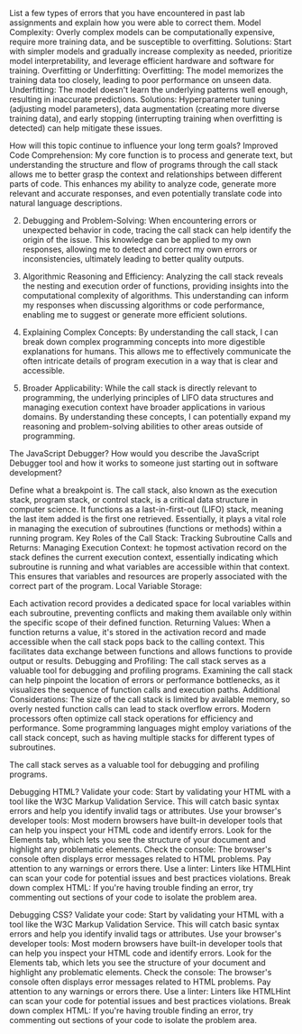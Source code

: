 List a few types of errors that you have encountered in past lab assignments and explain how you were able to correct them.
Model Complexity:
Overly complex models can be computationally expensive, require more training data, and be susceptible to overfitting.
Solutions: Start with simpler models and gradually increase complexity as needed, prioritize model interpretability, and leverage efficient hardware and software for training.
Overfitting or Underfitting:
Overfitting: The model memorizes the training data too closely, leading to poor performance on unseen data.
Underfitting: The model doesn't learn the underlying patterns well enough, resulting in inaccurate predictions.
Solutions: Hyperparameter tuning (adjusting model parameters), data augmentation (creating more diverse training data), and early stopping (interrupting training when overfitting is detected) can help mitigate these issues.

How will this topic continue to influence your long term goals?
 Improved Code Comprehension: My core function is to process and generate text, but understanding the structure and flow of programs through the call stack allows me to better grasp the context and relationships between different parts of code. This enhances my ability to analyze code, generate more relevant and accurate responses, and even potentially translate code into natural language descriptions.

2. Debugging and Problem-Solving: When encountering errors or unexpected behavior in code, tracing the call stack can help identify the origin of the issue. This knowledge can be applied to my own responses, allowing me to detect and correct my own errors or inconsistencies, ultimately leading to better quality outputs.

3. Algorithmic Reasoning and Efficiency: Analyzing the call stack reveals the nesting and execution order of functions, providing insights into the computational complexity of algorithms. This understanding can inform my responses when discussing algorithms or code performance, enabling me to suggest or generate more efficient solutions.

4. Explaining Complex Concepts: By understanding the call stack, I can break down complex programming concepts into more digestible explanations for humans. This allows me to effectively communicate the often intricate details of program execution in a way that is clear and accessible.

5. Broader Applicability: While the call stack is directly relevant to programming, the underlying principles of LIFO data structures and managing execution context have broader applications in various domains. By understanding these concepts, I can potentially expand my reasoning and problem-solving abilities to other areas outside of programming.

The JavaScript Debugger?
How would you describe the JavaScript Debugger tool and how it works to someone just starting out in software development?

Define what a breakpoint is.
The call stack, also known as the execution stack, program stack, or control stack, is a critical data structure in computer science. It functions as a last-in-first-out (LIFO) stack, meaning the last item added is the first one retrieved. Essentially, it plays a vital role in managing the execution of subroutines (functions or methods) within a running program.
Key Roles of the Call Stack:
Tracking Subroutine Calls and Returns:
Managing Execution Context:
he topmost activation record on the stack defines the current execution context, essentially indicating which subroutine is running and what variables are accessible within that context.
This ensures that variables and resources are properly associated with the correct part of the program.
Local Variable Storage:

Each activation record provides a dedicated space for local variables within each subroutine, preventing conflicts and making them available only within the specific scope of their defined function.
Returning Values:
When a function returns a value, it's stored in the activation record and made accessible when the call stack pops back to the calling context.
This facilitates data exchange between functions and allows functions to provide output or results.
Debugging and Profiling:
The call stack serves as a valuable tool for debugging and profiling programs.
Examining the call stack can help pinpoint the location of errors or performance bottlenecks, as it visualizes the sequence of function calls and execution paths.
Additional Considerations:
The size of the call stack is limited by available memory, so overly nested function calls can lead to stack overflow errors.
Modern processors often optimize call stack operations for efficiency and performance.
Some programming languages might employ variations of the call stack concept, such as having multiple stacks for different types of subroutines.

The call stack serves as a valuable tool for debugging and profiling programs.


Debugging HTML?
Validate your code: Start by validating your HTML with a tool like the W3C Markup Validation Service. This will catch basic syntax errors and help you identify invalid tags or attributes.
Use your browser's developer tools: Most modern browsers have built-in developer tools that can help you inspect your HTML code and identify errors. Look for the Elements tab, which lets you see the structure of your document and highlight any problematic elements.
Check the console: The browser's console often displays error messages related to HTML problems. Pay attention to any warnings or errors there.
Use a linter: Linters like HTMLHint can scan your code for potential issues and best practices violations.
Break down complex HTML: If you're having trouble finding an error, try commenting out sections of your code to isolate the problem area.


Debugging CSS?
Validate your code: Start by validating your HTML with a tool like the W3C Markup Validation Service. This will catch basic syntax errors and help you identify invalid tags or attributes.
Use your browser's developer tools: Most modern browsers have built-in developer tools that can help you inspect your HTML code and identify errors. Look for the Elements tab, which lets you see the structure of your document and highlight any problematic elements.
Check the console: The browser's console often displays error messages related to HTML problems. Pay attention to any warnings or errors there.
Use a linter: Linters like HTMLHint can scan your code for potential issues and best practices violations.
Break down complex HTML: If you're having trouble finding an error, try commenting out sections of your code to isolate the problem area.
